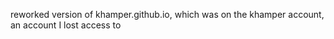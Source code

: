 reworked version of khamper.github.io, which was on the khamper account, an account I lost access to
